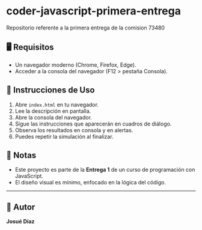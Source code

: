 # coder-javascript-primera-entrega
Repositorio referente a la primera entrega de la comision 73480


## 🖥️ Requisitos

- Un navegador moderno (Chrome, Firefox, Edge).
- Acceder a la consola del navegador (F12 > pestaña Consola).

## 🧪 Instrucciones de Uso

1. Abre `index.html` en tu navegador.
2. Lee la descripción en pantalla.
3. Abre la consola del navegador.
4. Sigue las instrucciones que aparecerán en cuadros de diálogo.
5. Observa los resultados en consola y en alertas.
6. Puedes repetir la simulación al finalizar.

## 📄 Notas

- Este proyecto es parte de la **Entrega 1** de un curso de programación con JavaScript.
- El diseño visual es mínimo, enfocado en la lógica del código.
---

## 🚀 Autor

**Josué Díaz**


